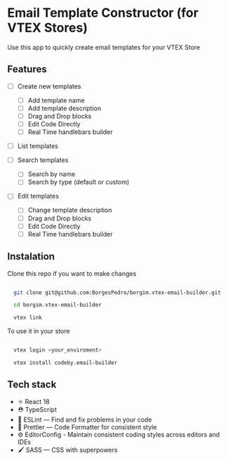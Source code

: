 # Email Template Constructor (for VTEX Stores)

Use this app to quickly create email templates for your VTEX Store


## Features
- [ ] Create new templates
  - [ ] Add template name
  - [ ] Add template description
  - [ ] Drag and Drop blocks
  - [ ] Edit Code Directly
  - [ ] Real Time handlebars builder

- [ ] List templates

- [ ] Search templates
  - [ ] Search by name
  - [ ] Search by type (default or custom)

- [ ] Edit templates
  - [ ] Change template description
  - [ ] Drag and Drop blocks
  - [ ] Edit Code Directly
  - [ ] Real Time handlebars builder

## Instalation

Clone this repo if you want to make changes

```bash

  git clone git@github.com:BorgesPedro/borgim.vtex-email-builder.git

  cd borgim.vtex-email-builder

  vtex link

```

To use it in your store

```bash

  vtex login <your_enviroment>

  vtex install codeby.email-builder

```

## Tech stack
- ⚛️ React 18
- ⛑ TypeScript
- 📏 ESLint — Find and fix problems in your code
- 💖 Prettier — Code Formatter for consistent style
- ⚙️ EditorConfig - Maintain consistent coding styles across editors and IDEs
- 🖌 SASS — CSS with superpowers
